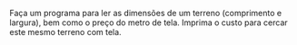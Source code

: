 Faça um programa para ler as dimensões de um terreno (comprimento e largura),
bem como o preço do metro de tela. Imprima o custo para cercar este mesmo terreno com tela.